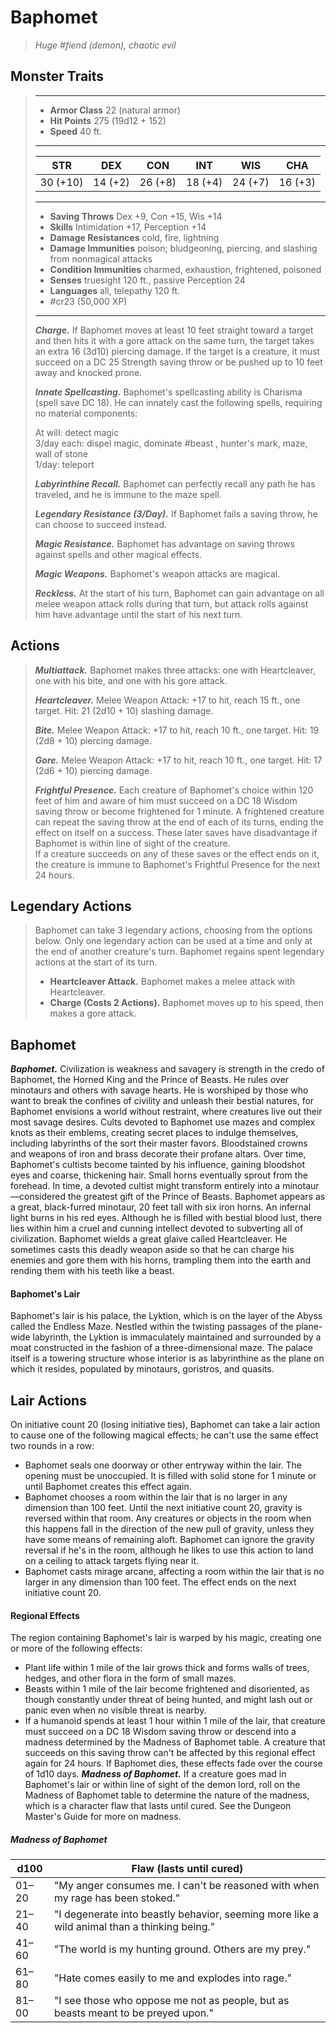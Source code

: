 # Baphomet
>*Huge #fiend (demon), chaotic evil*
## Monster Traits
>___
>- **Armor Class** 22 (natural armor)
>- **Hit Points** 275 (19d12 + 152)
>- **Speed** 40 ft.
>___
>|STR|DEX|CON|INT|WIS|CHA|
>|:---:|:---:|:---:|:---:|:---:|:---:|
>|30 (+10)|14 (+2)|26 (+8)|18 (+4)|24 (+7)|16 (+3)|
>___
>- **Saving Throws** Dex +9, Con +15, Wis +14
>- **Skills** Intimidation +17, Perception +14
>- **Damage Resistances** cold, fire, lightning
>- **Damage Immunities** poison; bludgeoning, piercing, and slashing from nonmagical attacks
>- **Condition Immunities** charmed, exhaustion, frightened, poisoned
>- **Senses** truesight 120 ft., passive Perception 24
>- **Languages** all, telepathy 120 ft.
>- #cr23 (50,000 XP)
>___
>***Charge.*** If Baphomet moves at least 10 feet straight toward a target and then hits it with a gore attack on the same turn, the target takes an extra 16 (3d10) piercing damage. If the target is a creature, it must succeed on a DC 25 Strength saving throw or be pushed up to 10 feet away and knocked prone.  
>
>***Innate Spellcasting.*** Baphomet's spellcasting ability is Charisma (spell save DC 18). He can innately cast the following spells, requiring no material components:  
>
>At will: detect magic  
>3/day each: dispel magic, dominate #beast , hunter's mark, maze, wall of stone  
>1/day: teleport  
>
>
>***Labyrinthine Recall.*** Baphomet can perfectly recall any path he has traveled, and he is immune to the maze spell.  
>
>***Legendary Resistance (3/Day).*** If Baphomet fails a saving throw, he can choose to succeed instead.  
>
>***Magic Resistance.*** Baphomet has advantage on saving throws against spells and other magical effects.  
>
>***Magic Weapons.*** Baphomet's weapon attacks are magical.  
>
>***Reckless.*** At the start of his turn, Baphomet can gain advantage on all melee weapon attack rolls during that turn, but attack rolls against him have advantage until the start of his next turn.  
>
## Actions
>***Multiattack.*** Baphomet makes three attacks: one with Heartcleaver, one with his bite, and one with his gore attack.  
>
>***Heartcleaver.*** Melee Weapon Attack: +17 to hit, reach 15 ft., one target. Hit: 21 (2d10 + 10) slashing damage.  
>
>***Bite.*** Melee Weapon Attack: +17 to hit, reach 10 ft., one target. Hit: 19 (2d8 + 10) piercing damage.  
>
>***Gore.*** Melee Weapon Attack: +17 to hit, reach 10 ft., one target. Hit: 17 (2d6 + 10) piercing damage.  
>
>***Frightful Presence.*** Each creature of Baphomet's choice within 120 feet of him and aware of him must succeed on a DC 18 Wisdom saving throw or become frightened for 1 minute. A frightened creature can repeat the saving throw at the end of each of its turns, ending the effect on itself on a success. These later saves have disadvantage if Baphomet is within line of sight of the creature.  
>If a creature succeeds on any of these saves or the effect ends on it, the creature is immune to Baphomet's Frightful Presence for the next 24 hours.  
>
## Legendary Actions
>Baphomet can take 3 legendary actions, choosing from the options below. Only one legendary action can be used at a time and only at the end of another creature's turn. Baphomet regains spent legendary actions at the start of its turn.
>
>- **Heartcleaver Attack.** Baphomet makes a melee attack with Heartcleaver.
>- **Charge (Costs 2 Actions).** Baphomet moves up to his speed, then makes a gore attack.
## Baphomet
***Baphomet.*** Civilization is weakness and savagery is strength in the credo of Baphomet, the Horned King and the Prince of Beasts. He rules over minotaurs and others with savage hearts. He is worshiped by those who want to break the confines of civility and unleash their bestial natures, for Baphomet envisions a world without restraint, where creatures live out their most savage desires.
Cults devoted to Baphomet use mazes and complex knots as their emblems, creating secret places to indulge themselves, including labyrinths of the sort their master favors. Bloodstained crowns and weapons of iron and brass decorate their profane altars.
Over time, Baphomet's cultists become tainted by his influence, gaining bloodshot eyes and coarse, thickening hair. Small horns eventually sprout from the forehead. In time, a devoted cultist might transform entirely into a minotaur—considered the greatest gift of the Prince of Beasts.
Baphomet appears as a great, black-furred minotaur, 20 feet tall with six iron horns. An infernal light burns in his red eyes. Although he is filled with bestial blood lust, there lies within him a cruel and cunning intellect devoted to subverting all of civilization.
Baphomet wields a great glaive called Heartcleaver. He sometimes casts this deadly weapon aside so that he can charge his enemies and gore them with his horns, trampling them into the earth and rending them with his teeth like a beast.
#### Baphomet's Lair
Baphomet's lair is his palace, the Lyktion, which is on the layer of the Abyss called the Endless Maze. Nestled within the twisting passages of the plane-wide labyrinth, the Lyktion is immaculately maintained and surrounded by a moat constructed in the fashion of a three-dimensional maze. The palace itself is a towering structure whose interior is as labyrinthine as the plane on which it resides, populated by minotaurs, goristros, and quasits.
## Lair Actions
On initiative count 20 (losing initiative ties), Baphomet can take a lair action to cause one of the following magical effects; he can't use the same effect two rounds in a row:
- Baphomet seals one doorway or other entryway within the lair. The opening must be unoccupied. It is filled with solid stone for 1 minute or until Baphomet creates this effect again.
- Baphomet chooses a room within the lair that is no larger in any dimension than 100 feet. Until the next initiative count 20, gravity is reversed within that room. Any creatures or objects in the room when this happens fall in the direction of the new pull of gravity, unless they have some means of remaining aloft. Baphomet can ignore the gravity reversal if he's in the room, although he likes to use this action to land on a ceiling to attack targets flying near it.
- Baphomet casts mirage arcane, affecting a room within the lair that is no larger in any dimension than 100 feet. The effect ends on the next initiative count 20.
#### Regional Effects
The region containing Baphomet's lair is warped by his magic, creating one or more of the following effects:
- Plant life within 1 mile of the lair grows thick and forms walls of trees, hedges, and other flora in the form of small mazes.
- Beasts within 1 mile of the lair become frightened and disoriented, as though constantly under threat of being hunted, and might lash out or panic even when no visible threat is nearby.
- If a humanoid spends at least 1 hour within 1 mile of the lair, that creature must succeed on a DC 18 Wisdom saving throw or descend into a madness determined by the Madness of Baphomet table. A creature that succeeds on this saving throw can't be affected by this regional effect again for 24 hours.
If Baphomet dies, these effects fade over the course of 1d10 days.
***Madness of Baphomet.*** If a creature goes mad in Baphomet's lair or within line of sight of the demon lord, roll on the Madness of Baphomet table to determine the nature of the madness, which is a character flaw that lasts until cured. See the Dungeon Master's Guide for more on madness.
##### Madness of Baphomet
| d100 | Flaw (lasts until cured) |
|---|---|
| 01–20 | "My anger consumes me. I can't be reasoned with when my rage has been stoked." |
| 21–40 | "I degenerate into beastly behavior, seeming more like a wild animal than a thinking being." |
| 41–60 | "The world is my hunting ground. Others are my prey." |
| 61–80 | "Hate comes easily to me and explodes into rage." |
| 81–00 | "I see those who oppose me not as people, but as beasts meant to be preyed upon." |